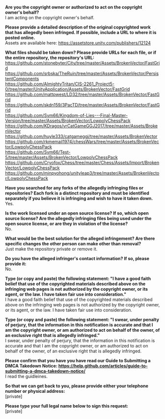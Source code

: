 **Are you the copyright owner or authorized to act on the copyright owner's behalf?**  
I am acting on the copyright owner's behalf.  
  
**Please provide a detailed description of the original copyrighted work that has allegedly been infringed. If possible, include a URL to where it is posted online.**  
Assets are available here: https://assetstore.unity.com/publishers/12124  
  
**What files should be taken down? Please provide URLs for each file, or if the entire repository, the repository's URL:**  
https://github.com/stonebyter/City/tree/master/Assets/BrokenVector/FastGrid  
https://github.com/srbska/TheRuin/tree/master/Assets/BrokenVector/PersistentComponents  
https://github.com/AlmightyTritan/CIS-2261_Project5-0/tree/master/UnityApplication/Assets/BrokenVector/FastGrid  
https://github.com/mattpwest/LD32/tree/master/Assets/BrokenVector/FastGrid  
https://github.com/skdn159/3PacTD/tree/master/Assets/BrokenVector/FastGrid  
https://github.com/Sym66/Kingdom-of-Lies---Final-Master-Version/tree/master/Assets/BrokenVector/LowpolyChessPack  
https://github.com/KDragos/vrCatGameGGJ2017/tree/master/Assets/BrokenVector  
https://github.com/huyle333/catgameggj/tree/master/Assets/BrokenVector  
https://github.com/rkmemail1974/chessWars/tree/master/Assets/BrokenVector/LowpolyChessPack  
https://github.com/Sym66/Test-5/tree/master/Assets/BrokenVector/LowpolyChessPack  
https://github.com/Cryofox/Chess/tree/master/Chess/Assets/Import/BrokenVector/LowpolyChessPack  
https://github.com/minpyohong/unityleap3/tree/master/Assets/BrokenVector/LowpolyChessPack  
  
**Have you searched for any forks of the allegedly infringing files or repositories? Each fork is a distinct repository and must be identified separately if you believe it is infringing and wish to have it taken down.**  
Yes.  
  
**Is the work licensed under an open source license? If so, which open source license? Are the allegedly infringing files being used under the open source license, or are they in violation of the license?**  
No.  
  
**What would be the best solution for the alleged infringement? Are there specific changes the other person can make other than removal?**  
Just make the repository private or remove it.  
  
**Do you have the alleged infringer's contact information? If so, please provide it:**  
No.  
  
**Type (or copy and paste) the following statement: "I have a good faith belief that use of the copyrighted materials described above on the infringing web pages is not authorized by the copyright owner, or its agent, or the law. I have taken fair use into consideration."**  
I have a good faith belief that use of the copyrighted materials described above on the infringing web pages is not authorized by the copyright owner, or its agent, or the law. I have taken fair use into consideration.  
  
**Type (or copy and paste) the following statement: "I swear, under penalty of perjury, that the information in this notification is accurate and that I am the copyright owner, or am authorized to act on behalf of the owner, of an exclusive right that is allegedly infringed."**  
I swear, under penalty of perjury, that the information in this notification is accurate and that I am the copyright owner, or am authorized to act on behalf of the owner, of an exclusive right that is allegedly infringed.  
  
**Please confirm that you have you have read our Guide to Submitting a DMCA Takedown Notice: https://help.github.com/articles/guide-to-submitting-a-dmca-takedown-notice/**  
I read the guidleines.  
  
**So that we can get back to you, please provide either your telephone number or physical address:**  
[private]  
  
**Please type your full legal name below to sign this request:**  
[private]  
